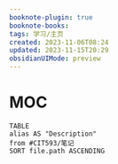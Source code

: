 ```yaml
---
booknote-plugin: true
booknote-books: 
tags: 学习/主页
created: 2023-11-06T08:24
updated: 2023-11-15T20:29
obsidianUIMode: preview
---
```


# MOC
```dataview
TABLE 
alias AS "Description"
from #CIT593/笔记
SORT file.path ASCENDING
```
